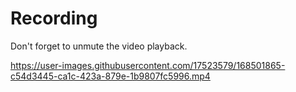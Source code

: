 # Recording

Don't forget to unmute the video playback.

https://user-images.githubusercontent.com/17523579/168501865-c54d3445-ca1c-423a-879e-1b9807fc5996.mp4
